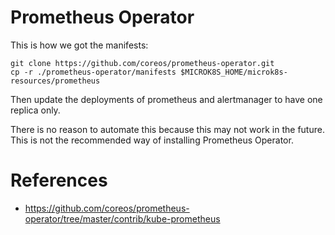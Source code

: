 # Prometheus Operator

This is how we got the manifests:

```
git clone https://github.com/coreos/prometheus-operator.git
cp -r ./prometheus-operator/manifests $MICROK8S_HOME/microk8s-resources/prometheus
```

Then update the deployments of prometheus and alertmanager to have one replica only.

There is no reason to automate this because this may not work in the future. This is not the recommended way of installing Prometheus Operator.


# References
 - https://github.com/coreos/prometheus-operator/tree/master/contrib/kube-prometheus